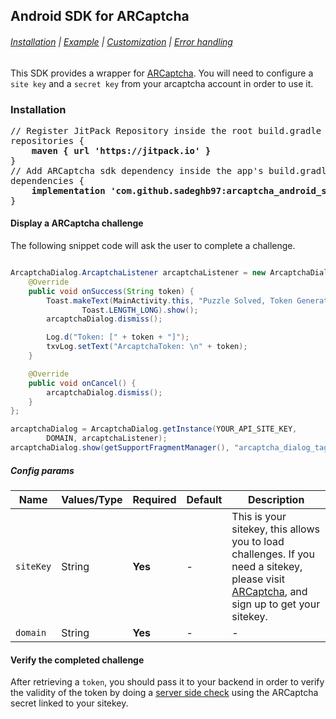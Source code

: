 ## Android SDK for ARCaptcha

###### [Installation](#installation) | [Example](#display-a-arcaptcha-challenge) | [Customization](#config-params) | [Error handling](#error-handling)

This SDK provides a wrapper for [ARCaptcha](https://www.arcaptcha.ir). You will need to configure a `site key` and a `secret key` from your arcaptcha account in order to use it.


### Installation

<pre>
// Register JitPack Repository inside the root build.gradle file
repositories {
    <b>maven { url 'https://jitpack.io' }</b> 
}
// Add ARCaptcha sdk dependency inside the app's build.gradle file
dependencies {
    <b>implementation 'com.github.sadeghb97:arcaptcha_android_sdk:0.0.1'</b>
}
</pre>


#### Display a ARCaptcha challenge

The following snippet code will ask the user to complete a challenge. 

```java

ArcaptchaDialog.ArcaptchaListener arcaptchaListener = new ArcaptchaDialog.ArcaptchaListener() {
    @Override
    public void onSuccess(String token) {
        Toast.makeText(MainActivity.this, "Puzzle Solved, Token Generated!",
                Toast.LENGTH_LONG).show();
        arcaptchaDialog.dismiss();

        Log.d("Token: [" + token + "]");
        txvLog.setText("ArcaptchaToken: \n" + token);
    }

    @Override
    public void onCancel() {
        arcaptchaDialog.dismiss();
    }
};

arcaptchaDialog = ArcaptchaDialog.getInstance(YOUR_API_SITE_KEY,
        DOMAIN, arcaptchaListener);
arcaptchaDialog.show(getSupportFragmentManager(), "arcaptcha_dialog_tag");
```


##### Config params


|Name|Values/Type|Required|Default|Description|
|---|---|---|---|---|
|`siteKey`|String|**Yes**|-|This is your sitekey, this allows you to load challenges. If you need a sitekey, please visit [ARCaptcha](https://arcaptcha.ir/sign-up), and sign up to get your sitekey.|
|`domain`|String|**Yes**|-|-|


#### Verify the completed challenge

After retrieving a `token`, you should pass it to your backend in order to verify the validity of the token by doing a [server side check](https://docs.arcaptcha.ir/docs/installation#verify-the-user-response-server-side) using the ARCaptcha secret linked to your sitekey.
